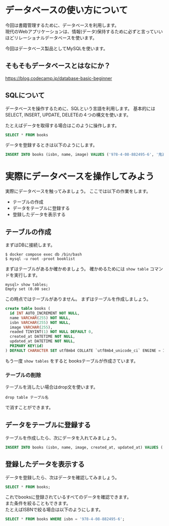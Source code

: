 # データベースの使い方について

今回は書籍管理するために、データベースを利用します。  
現代のWebアプリケーションは、情報(データ)保持するために必ずと言っていいほどリレーショナルデータベースを使います。

今回はデータベース製品としてMySQLを使います。


## そもそもデータベースとはなにか？


https://blog.codecamp.jp/database-basic-beginner


## SQLについて

データベースを操作するために、SQLという言語を利用します。
基本的には SELECT, INSERT, UPDATE, DELETEの４つの構文を使います。


たとえばデータを取得する場合はこのように操作します。

```SQL
SELECT * FROM books
```

データを登録するときは以下のようにします。


```SQL
INSERT INTO books (isbn, name, image) VALUES ('978-4-08-882495-6', '鬼滅の刃 23', 'https://cover.openbd.jp/9784088824956.jpg')
```

# 実際にデータベースを操作してみよう

実際にデータベースを触ってみましょう。
ここでは以下の作業をします。

- テーブルの作成
- データをテーブルに登録する
- 登録したデータを表示する


## テーブルの作成


まずはDBに接続します。


```shell
$ docker compose exec db /bin/bash
$ mysql -u root -proot booklist
```

まずはテーブルがあるか確かめましょう。
確かめるためには `show table` コマンドを実行します。

```shell
mysql> show tables;
Empty set (0.00 sec)
```

この時点ではテーブルがありません。
まずはテーブルを作成しましょう。

```sql
create table books (
  id INT AUTO_INCREMENT NOT NULL, 
  name VARCHAR(255) NOT NULL, 
  isbn VARCHAR(255) NOT NULL, 
  image VARCHAR(255), 
  readed TINYINT(1) NOT NULL DEFAULT 0,
  created_at DATETIME NOT NULL, 
  updated_at DATETIME NOT NULL,
  PRIMARY KEY(id)
) DEFAULT CHARACTER SET utf8mb4 COLLATE `utf8mb4_unicode_ci` ENGINE = InnoDB;
```

もう一度 `show tables` をすると booksテーブルが作成さています。

### テーブルの削除

テーブルを消したい場合はdrop文を使います。

```
drop table テーブル名
```

で消すことができます。


## データをテーブルに登録する

テーブルを作成したら、次にデータを入れてみましょう。

```sql
INSERT INTO books (isbn, name, image, created_at, updated_at) VALUES ('978-4-08-882495-6', "鬼滅の刃 23", 'https://cover.openbd.jp/9784088824956.jpg', now(), now());
```

## 登録したデータを表示する

データを登録したら、次はデータを確認してみましょう。


```sql
SELECT * FROM books;
```

これでbooksに登録されているすべてのデータを確認できます。  
また条件を絞ることもできます。  
たとえばISBNで絞る場合は以下のようにします。  

```sql
SELECT * FROM books WHERE isbn = '978-4-08-882495-6';
```







